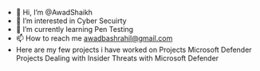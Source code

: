 - 👋 Hi, I’m @AwadShaikh
- 👀 I’m interested in Cyber Secuirty 
- 🌱 I’m currently learning Pen Testing 
- 📫 How to reach me awadbashrahil@gmail.com
- Here are my few projects i have worked on
Projects
Microsoft Defender Projects
Dealing with Insider Threats with Microsoft Defender 

